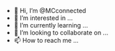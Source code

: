 - 👋 Hi, I’m @MCconnected
- 👀 I’m interested in ...
- 🌱 I’m currently learning ...
- 💞️ I’m looking to collaborate on ...
- 📫 How to reach me ...

<!---
MCconnected/MCconnected is a ✨ special ✨ repository because its `README.md` (this file) appears on your GitHub profile.
You can click the Preview link to take a look at your changes.
--->

